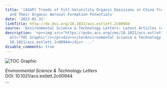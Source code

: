 ```yaml
---
title: '[ASAP] Trends of Full-Volatility Organic Emissions in China from 2005 to 2019
  and Their Organic Aerosol Formation Potentials'
date: '2023-01-31'
linkTitle: http://dx.doi.org/10.1021/acs.estlett.2c00944
source: 'Environmental Science & Technology Letters: Latest Articles (ACS Publications)'
description: '<p><img src="https://pubs.acs.org/cms/10.1021/acs.estlett.2c00944/asset/images/medium/ez2c00944_0004.gif"
  alt="TOC Graphic"/></p><div><cite>Environmental Science & Technology Letters</cite></div><div>DOI:
  10.1021/acs.estlett.2c00944</div> ...'
disable_comments: true
---
```

<p><img src="https://pubs.acs.org/cms/10.1021/acs.estlett.2c00944/asset/images/medium/ez2c00944_0004.gif" alt="TOC Graphic"/></p><div><cite>Environmental Science & Technology Letters</cite></div><div>DOI: 10.1021/acs.estlett.2c00944</div> ...